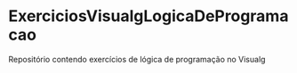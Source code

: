 # ExerciciosVisualgLogicaDeProgramacao
Repositório contendo exercícios de lógica de programação no Visualg
